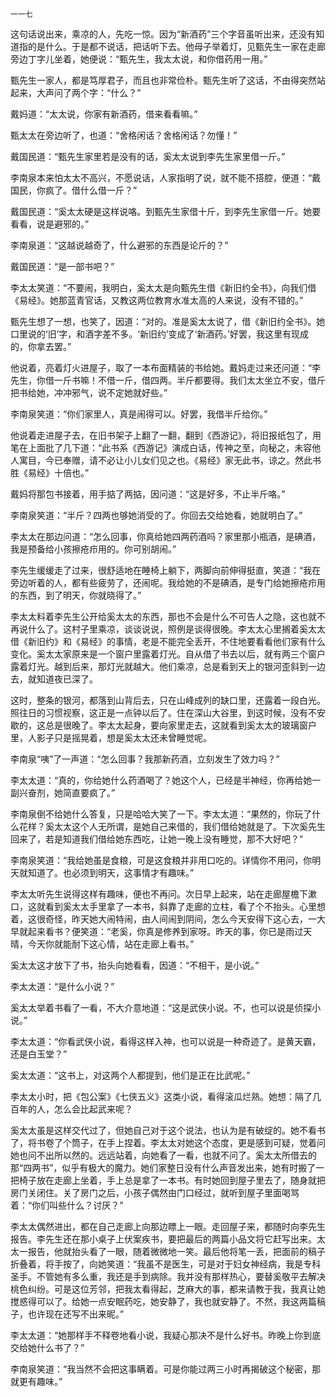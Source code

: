     一一七 

   这句话说出来，乘凉的人，先吃一惊。因为“新酒药”三个字音虽听出来，还没有知道指的是什么。于是都不说话，把话听下去。他母子举着灯，见甄先生一家在走廊旁边丁字儿坐着，她便说：“甄先生，我太太说，和你借药用一用。”

   甄先生一家人，都是笃厚君子，而且也非常俭朴。甄先生听了这话，不由得突然站起来，大声问了两个字：“什么？”

   戴妈道：“太太说，你家有新酒药，借来看看嘛。”

   甄太太在旁边听了，也道：“舍格闲话？舍格闲话？勿懂！”

   戴国民道：“甄先生家里若是没有的话，奚太太说到李先生家里借一斤。”

   李南泉本来怕太太不高兴，不愿说话，人家指明了说，就不能不搭腔，便道：“戴国民，你疯了。借什么借一斤？”

   戴国民道：“奚太太硬是这样说咯。到甄先生家借十斤，到李先生家借一斤。她要看看，说是避邪的。”

   李南泉道：“这越说越奇了，什么避邪的东西是论斤的？”

   戴国民道：“是一部书吧？”

   李太太笑道：“不要闹，我明白，奚太太是向甄先生借《新旧约全书》，向我们借《易经》。她那蓝青官话，又教这两位教育水准太高的人来说，没有不错的。”

   甄先生想了一想，也笑了，因道：“对的。准是奚太太说了，借《新旧约全书》。她口里说的‘旧’字，和酒字差不多。‘新旧约’变成了‘新酒药。’好罢，我这里有现成的，你拿去罢。”

   他说着，亮着灯火进屋子，取了一本布面精装的书给她。戴妈走过来还问道：“李先生，你借一斤书嘛！不借一斤，借四两。半斤都要得。我们太太坐立不安，借斤把书给她，冲冲邪气，说不定她就好些。”

   李南泉笑道：“你们家里人，真是闹得可以。好罢，我借半斤给你。”

   他说着走进屋子去，在旧书架子上翻了一翻，翻到《西游记》，将旧报纸包了，用笔在上面批了几下道：“此书系《西游记》演成白话，传神之至，向秘之，未容他人寓目，今已奉赠，请不必让小儿女们见之也。《易经》家无此书，谅之。然此书胜《易经》十倍也。”

   戴妈将那包书接着，用手掂了两掂，因问道：“这是好多，不止半斤咯。”

   李南泉笑道：“半斤？四两也够她消受的了。你回去交给她看，她就明白了。”

   李太太在那边问道：“怎么回事，你真给她四两药酒吗？家里那小瓶酒，是碘酒，我是预备给小孩擦疮疖用的。你可别胡闹。”

   李先生缓缓走了过来，很舒适地在睡椅上躺下，两脚向前伸得挺直，笑道：“我在旁边听着的人，都有些疲劳了，还闹呢。我给她的不是碘酒，是专门给她擦疮疖用的东西，到了明天，你就晓得了。”

   李太太料着李先生公开给奚太太的东西，那也不会是什么不可告人之隐，这也就不再说什么了。这村子里乘凉，谈谈说说，照例是谈得很晚。李太太心里搁着奚太太借《新旧约》和《易经》的事情，老是不能完全丢开，不住地要看看他们家有什么变化。奚太太家原来是一个窗户里露着灯光。自从借了书去以后，就有两三个窗户露着灯光。越到后来，那灯光就越大。他们乘凉，总是看到天上的银河歪斜到一边去，就知道夜已深了。

   这时，整条的银河，都落到山背后去，只在山峰成列的缺口里，还露着一段白光。照往日的习惯视察，这正是一点钟以后了。住在深山大谷里，到这时候，没有不安歇的，这总是很晚了。李太太起身，要向家里走去，这就看到奚太太的玻璃窗户里，人影子只是摇晃着，想是奚太太还未曾睡觉呢。

   李南泉“咦”了一声道：“怎么回事？我那新药酒，立刻发生了效力吗？”

   李太太道：“真的，你给她什么药酒喝了？她这个人，已经是半神经，你再给她一副兴奋剂，她简直要疯了。”

   李南泉倒不给她什么答复，只是哈哈大笑了一下。李太太道：“果然的，你玩了什么花样？奚太太这个人无所谓，是她自己来借的，我们借给她就是了。下次奚先生回来了，若是知道我们借给她东西吃，让她一晚上没有睡觉，那不大好吧？”

   李南泉笑道：“我给她虽是食粮，可是这食粮并非用口吃的。详情你不用问，你明天就知道了。也必须到明天，这事情才有趣味。”

   李太太听先生说得这样有趣味，便也不再问。次日早上起来，站在走廊屋檐下漱口，这就看到奚太太手里拿了一本书，斜靠了走廊的立柱，看了个不抬头。心里想着，这很奇怪，昨天她大闹特闹，由人间闹到阴间，怎么今天安得下这心去，一大早就起来看书？便笑道：“老奚，你真是修养到家呀。昨天的事，你已是雨过天晴，今天你就能耐下这心情，站在走廊上看书。”

   奚太太这才放下了书，抬头向她看看，因道：“不相干，是小说。”

   李太太道：“是什么小说？”

   奚太太举着书看了一看，不大介意地道：“这是武侠小说。不，也可以说是侦探小说。”

   李太太道：“你看武侠小说，看得这样入神，也可以说是一种奇迹了。是黄天霸，还是白玉堂？”

   奚太太道：“这书上，对这两个人都提到，他们是正在比武呢。”

   李太太小时，把《包公案》《七侠五义》这类小说，看得滚瓜烂熟。她想：隔了几百年的人，怎么会比起武来呢？

   奚太太虽是这样交代过了，但她自己对于这个说法，也认为是有破绽的。她不看书了，将书卷了个筒子，在手上捏着。李太太对她这个态度，更是感到可疑，觉着问她也问不出所以然的。远远站着，向她看了一看，也就不问了。奚太太所借去的那“四两书”，似乎有极大的魔力。她们家整日没有什么声音发出来，她有时搬了一把椅子放在走廊上坐着，手上总是拿了一本书。有时她回到屋子里去了，随身就把房门关闭住。关了房门之后，小孩子偶然由门口经过，就听到屋子里面喝骂着：“你们叫些什么？讨厌？”

   李太太偶然进出，都在自己走廊上向那边瞟上一眼。走回屋子来，都随时向李先生报告。李先生还在那小桌子上伏案疾书，要把最后的两篇小品文将它赶写出来。太太一报告，他就抬头看了一眼，随着微微地一笑。最后他将笔一丢，把面前的稿子折叠着，将手按了，向她笑道：“我虽不是医生，可是对于妇女神经病，我是专科圣手。不管她有多么重，我还是手到病除。我并没有那样热心，要替奚敬平去解决桃色纠纷。可是这位芳邻，把我太看得起，芝麻大的事，都来请教于我，我真让她搅惑得可以了。给她一点安眠药吃，她安静了，我也就安静了。不然，我这两篇稿子，也许现在还写不出来昵。”

   李太太道：“她那样手不释卷地看小说，我疑心那决不是什么好书。昨晚上你到底交给她什么书了？”

   李南泉笑道：“我当然不会把这事瞒着。可是你能过两三小时再揭破这个秘密，那就更有趣味。”

